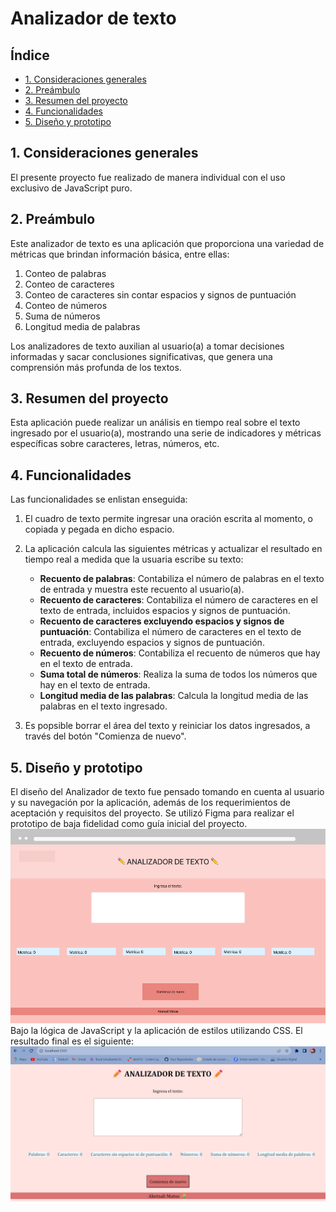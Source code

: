 # Analizador de texto

## Índice

* [1. Consideraciones generales](#1-consideraciones-generales)
* [2. Preámbulo](#2-preámbulo)
* [3. Resumen del proyecto](#3-resumen-del-proyecto)
* [4. Funcionalidades](#4-funcionalidades)
* [5. Diseño y prototipo](#5-diseño-y-prototipo)

## 1. Consideraciones generales

El presente proyecto fue realizado de manera individual con el uso exclusivo de JavaScript puro.

## 2. Preámbulo

Este analizador de texto es una aplicación que proporciona una variedad de métricas que brindan
información básica, entre ellas:
 1. Conteo de palabras
 2. Conteo de caracteres
 3. Conteo de caracteres sin contar espacios y signos de puntuación
 4. Conteo de números
 5. Suma de números  
 6. Longitud media de palabras

Los analizadores de texto auxilian al usuario(a) a tomar decisiones informadas y sacar conclusiones significativas, que genera una comprensión más profunda de los textos.

## 3. Resumen del proyecto

Esta aplicación puede realizar un análisis en tiempo real sobre el texto ingresado por el usuario(a), mostrando una serie de indicadores y métricas específicas sobre caracteres, letras, números, etc. 

## 4. Funcionalidades

Las funcionalidades se enlistan enseguida:

1. El cuadro de texto permite ingresar una oración escrita al momento, o copiada y pegada en dicho espacio.

2. La aplicación calcula las siguientes métricas y actualizar el
resultado en tiempo real a medida que la usuaria escribe su texto:

    - **Recuento de palabras**: Contabiliza el número de palabras en el texto de entrada y muestra este recuento al usuario(a).
    - **Recuento de caracteres**: Contabiliza el número de
    caracteres en el texto de entrada, incluidos espacios y signos de
    puntuación.
    - **Recuento de caracteres excluyendo espacios y signos de puntuación**:
    Contabiliza el número de caracteres en el texto de
    entrada, excluyendo espacios y signos de puntuación.
    - **Recuento de números**: Contabiliza el recuento de números que hay en el texto de entrada.
    - **Suma total de números**: Realiza la suma de todos los números que hay en el texto de entrada.
    - **Longitud media de las palabras**: Calcula la
    longitud media de las palabras en el texto ingresado.
3. Es popsible borrar el área del texto y reiniciar los datos ingresados, a través del botón "Comienza de nuevo".
## 5. Diseño y prototipo
El diseño del Analizador de texto fue pensado tomando en cuenta al usuario y su navegación por la aplicación, además de los requerimientos de aceptación y requisitos del proyecto. Se utilizó Figma para realizar el prototipo de baja fidelidad como guía inicial del proyecto.
![](/images/Prototipo.png)
Bajo la lógica de JavaScript y la aplicación de estilos utilizando CSS. El resultado final es el siguiente: 
![](/images/Navegador.png) 